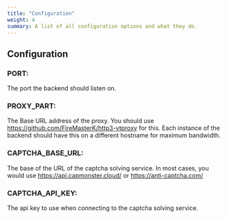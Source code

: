 ```yaml
---
title: "Configuration"
weight: 4
summary: A list of all configuration options and what they do.
---
```


## Configuration

### PORT:

The port the backend should listen on.

### PROXY_PART:

The Base URL address of the proxy. You should use https://github.com/FireMasterK/http3-ytproxy for this. Each instance of the backend should have this on a different hostname for maximum bandwidth.

### CAPTCHA_BASE_URL:

The base of the URL of the captcha solving service. In most cases, you would use https://api.capmonster.cloud/ or https://anti-captcha.com/

### CAPTCHA_API_KEY:

The api key to use when connecting to the captcha solving service.
